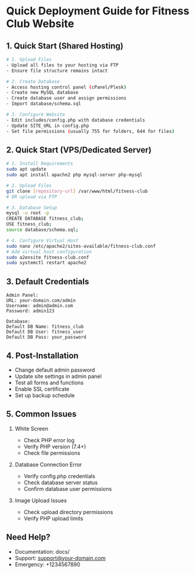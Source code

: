 # Quick Deployment Guide for Fitness Club Website

## 1. Quick Start (Shared Hosting)
```bash
# 1. Upload Files
- Upload all files to your hosting via FTP
- Ensure file structure remains intact

# 2. Create Database
- Access hosting control panel (cPanel/Plesk)
- Create new MySQL database
- Create database user and assign permissions
- Import database/schema.sql

# 3. Configure Website
- Edit includes/config.php with database credentials
- Update SITE_URL in config.php
- Set file permissions (usually 755 for folders, 644 for files)
```

## 2. Quick Start (VPS/Dedicated Server)
```bash
# 1. Install Requirements
sudo apt update
sudo apt install apache2 php mysql-server php-mysql

# 2. Upload Files
git clone [repository-url] /var/www/html/fitness-club
# OR upload via FTP

# 3. Database Setup
mysql -u root -p
CREATE DATABASE fitness_club;
USE fitness_club;
source database/schema.sql;

# 4. Configure Virtual Host
sudo nano /etc/apache2/sites-available/fitness-club.conf
# Add virtual host configuration
sudo a2ensite fitness-club.conf
sudo systemctl restart apache2
```

## 3. Default Credentials
```
Admin Panel:
URL: your-domain.com/admin
Username: admin@admin.com
Password: admin123

Database:
Default DB Name: fitness_club
Default DB User: fitness_user
Default DB Pass: your_password
```

## 4. Post-Installation
- Change default admin password
- Update site settings in admin panel
- Test all forms and functions
- Enable SSL certificate
- Set up backup schedule

## 5. Common Issues
1. White Screen
   - Check PHP error log
   - Verify PHP version (7.4+)
   - Check file permissions

2. Database Connection Error
   - Verify config.php credentials
   - Check database server status
   - Confirm database user permissions

3. Image Upload Issues
   - Check upload directory permissions
   - Verify PHP upload limits

## Need Help?
- Documentation: docs/
- Support: support@your-domain.com
- Emergency: +1234567890